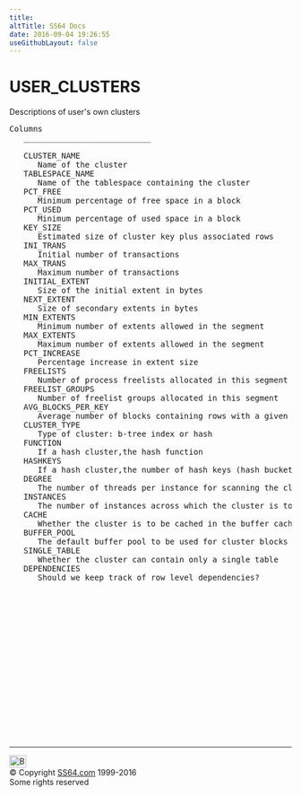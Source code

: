 ```yaml
---
title:
altTitle: SS64 Docs
date: 2016-09-04 19:26:55
useGithubLayout: false
---
```

<!-- #BeginLibraryItem "/Library/head_orad.lbi" --><!-- #EndLibraryItem --><h1>USER_CLUSTERS </h1><p> Descriptions of user's own clusters </p> 
 
<pre>Columns
   ___________________________
 
   CLUSTER_NAME
      Name of the cluster
   TABLESPACE_NAME
      Name of the tablespace containing the cluster
   PCT_FREE
      Minimum percentage of free space in a block
   PCT_USED
      Minimum percentage of used space in a block
   KEY_SIZE
      Estimated size of cluster key plus associated rows
   INI_TRANS
      Initial number of transactions
   MAX_TRANS
      Maximum number of transactions
   INITIAL_EXTENT
      Size of the initial extent in bytes
   NEXT_EXTENT
      Size of secondary extents in bytes
   MIN_EXTENTS
      Minimum number of extents allowed in the segment
   MAX_EXTENTS
      Maximum number of extents allowed in the segment
   PCT_INCREASE
      Percentage increase in extent size
   FREELISTS
      Number of process freelists allocated in this segment
   FREELIST_GROUPS
      Number of freelist groups allocated in this segment
   AVG_BLOCKS_PER_KEY
      Average number of blocks containing rows with a given cluster key
   CLUSTER_TYPE
      Type of cluster: b-tree index or hash
   FUNCTION
      If a hash cluster,the hash function
   HASHKEYS
      If a hash cluster,the number of hash keys (hash buckets)
   DEGREE
      The number of threads per instance for scanning the cluster
   INSTANCES
      The number of instances across which the cluster is to be scanned
   CACHE
      Whether the cluster is to be cached in the buffer cache
   BUFFER_POOL
      The default buffer pool to be used for cluster blocks
   SINGLE_TABLE
      Whether the cluster can contain only a single table
   DEPENDENCIES
      Should we keep track of row level dependencies?

</pre><!-- #BeginLibraryItem "/Library/foot_orad.lbi" --><p>
<!-- oracle-footer -->
<ins class="adsbygoogle" style="display:inline-block;width:300px;height:250px" data-ad-client="ca-pub-6140977852749469" data-ad-slot="4275490898"></ins>
<script>
(adsbygoogle = window.adsbygoogle || []).push({});
</script></p>
<hr>
<div id="bl" class="footer"><a href="USER_CLUSTERS.html#"><img src="../images/top.png" width="30" height="22" alt="Back to the Top"></a></div>
<div id="br" class="footer, tagline">© Copyright <a href="../index.html">SS64.com</a> 1999-2016<br>
Some rights reserved</div>
<!-- #EndLibraryItem -->

